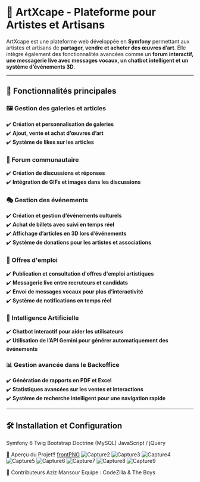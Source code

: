# 🎨 ArtXcape - Plateforme pour Artistes et Artisans

ArtXcape est une plateforme web développée en **Symfony** permettant aux artistes et artisans de **partager, vendre et acheter des œuvres d’art**. Elle intègre également des fonctionnalités avancées comme un **forum interactif, une messagerie live avec messages vocaux, un chatbot intelligent et un système d’événements 3D**.

---

## 🚀 Fonctionnalités principales

### **🖼️ Gestion des galeries et articles**
✔️ **Création et personnalisation de galeries**  
✔️ **Ajout, vente et achat d’œuvres d’art**  
✔️ **Système de likes sur les articles**  

### **📢 Forum communautaire**
✔️ **Création de discussions et réponses**  
✔️ **Intégration de GIFs et images dans les discussions**  

### **🎭 Gestion des événements**
✔️ **Création et gestion d’événements culturels**  
✔️ **Achat de billets avec suivi en temps réel**  
✔️ **Affichage d’articles en **3D** lors d’événements**  
✔️ **Système de donations pour les artistes et associations**  

### **💼 Offres d'emploi**
✔️ **Publication et consultation d'offres d'emploi artistiques**  
✔️ **Messagerie live entre recruteurs et candidats**  
✔️ **Envoi de messages vocaux pour plus d’interactivité**  
✔️ **Système de notifications en temps réel**  

### **🤖 Intelligence Artificielle**
✔️ **Chatbot interactif pour aider les utilisateurs**  
✔️ **Utilisation de l’API Gemini pour générer automatiquement des événements**  

### **📊 Gestion avancée dans le Backoffice**
✔️ **Génération de rapports en PDF et Excel**  
✔️ **Statistiques avancées sur les ventes et interactions**  
✔️ **Système de recherche intelligent pour une navigation rapide**  

---

## 🛠️ Installation et Configuration
Symfony 6
Twig
Bootstrap
Doctrine (MySQL)
JavaScript / jQuery

📸 Aperçu du Projet!!
[frontPNG](https://github.com/user-attachments/assets/0491ea8e-ec0a-4498-a9c1-5e320056c79b)
![Capture2](https://github.com/user-attachments/assets/51e20ffe-2a2a-49be-8183-b8db9c32e6b1)
![Capture3](https://github.com/user-attachments/assets/60d0d782-a4e2-4984-a339-180fa44df803)
![Capture4](https://github.com/user-attachments/assets/71e930fa-0fca-43f6-b0fd-3016fa2e0c76)
![Capture5](https://github.com/user-attachments/assets/748fffd5-ef40-49a0-be79-82f496f728bb)
![Capture6](https://github.com/user-attachments/assets/0629ca60-a6c4-44dc-9dad-47f4c660fc39)
![Capture7](https://github.com/user-attachments/assets/a30b23d6-d1f7-41b0-bd53-0bf27b5fcf62)
![Capture8](https://github.com/user-attachments/assets/096d1a9c-20f5-479e-a7e4-9adb15ce08b9)
![Capture9](https://github.com/user-attachments/assets/40acf07b-40f5-47e1-b348-84db8f6d9b18)





🤝 Contributeurs
Aziz Mansour 
Equipe : CodeZilla & The Boys

